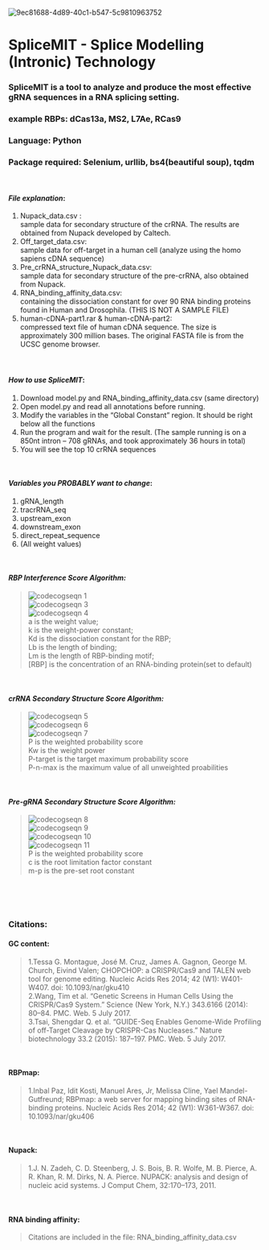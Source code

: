 ![9ec81688-4d89-40c1-b547-5c9810963752](https://user-images.githubusercontent.com/29665985/27970945-d206ef36-631e-11e7-97a0-36deb037e9af.png)
# SpliceMIT - Splice Modelling (Intronic) Technology
### SpliceMIT is a tool to analyze and produce the most effective gRNA sequences in a RNA splicing setting.<br />
### example RBPs: dCas13a, MS2, L7Ae, RCas9 <br />
### Language: Python <br />
### Package required: Selenium, urllib, bs4(beautiful soup), tqdm <br />
<br />

#### *File explanation*: <br />
1.	Nupack_data.csv : <br />sample data for secondary structure of the crRNA. The results are obtained from Nupack developed by Caltech.
2.	Off_target_data.csv: <br />sample data for off-target in a human cell (analyze using the homo sapiens cDNA sequence)
3.	Pre_crRNA_structure_Nupack_data.csv: <br />sample data for secondary structure of the pre-crRNA, also obtained from Nupack.
4.	RNA_binding_affinity_data.csv: <br />containing the dissociation constant for over 90 RNA binding proteins found in Human and Drosophila. (THIS IS NOT A SAMPLE FILE)
5.	human-cDNA-part1.rar & human-cDNA-part2: <br />compressed text file of human cDNA sequence. The size is approximately 300 million bases. The original FASTA file is from the UCSC genome browser.<br />
<br />   

#### *How to use SpliceMIT*:<br />
1.	Download model.py and RNA_binding_affinity_data.csv (same directory)<br />
2.	Open model.py and read all annotations before running.<br />
3.	Modify the variables in the “Global Constant” region. It should be right below all the functions<br />
4.	Run the program and wait for the result. (The sample running is on a 850nt intron – 708 gRNAs, and took approximately 36 hours in total)<br />
5.	You will see the top 10 crRNA sequences<br />
<br />

#### *Variables you PROBABLY want to change*:<br />
1.	gRNA_length <br />
2.	tracrRNA_seq <br />
3.	upstream_exon <br />
4.	downstream_exon <br />
5.	direct_repeat_sequence <br />
6.	(All weight values) <br />
<br />

#### *RBP Interference Score Algorithm:*
>![codecogseqn 1](https://user-images.githubusercontent.com/29665985/27973016-5f865ab6-6326-11e7-8d7c-56a4e1bdab0d.gif) <br />
>![codecogseqn 3](https://user-images.githubusercontent.com/29665985/27973208-3d452120-6327-11e7-825c-c63ecd6dc7d7.gif) <br />
>![codecogseqn 4](https://user-images.githubusercontent.com/29665985/27973317-a481661e-6327-11e7-81e4-85f5d02110d5.gif) <br />
> a is the weight value; <br />
> k is the weight-power constant; <br /> 
> Kd is the dissociation constant for the RBP;<br /> 
> Lb is the length of binding; <br />
> Lm is the length of RBP-binding motif; <br />
> [RBP] is the concentration of an RNA-binding protein(set to default) <br />
<br />

#### *crRNA Secondary Structure Score Algorithm:*
>![codecogseqn 5](https://user-images.githubusercontent.com/29665985/27974015-22e0a7f2-632a-11e7-87c1-024d5cd66d6d.gif) <br />
>![codecogseqn 6](https://user-images.githubusercontent.com/29665985/27974172-d6fd853e-632a-11e7-9f94-3589de98c04e.gif) <br />
>![codecogseqn 7](https://user-images.githubusercontent.com/29665985/27974339-96679c8e-632b-11e7-8ed9-605a06209def.gif) <br />
> P is the weighted probability score <br />
> Kw is the weight power <br />
> P-target is the target maximum probability score <br />
> P-n-max is the maximum value of all unweighted proabilities <br />
<br />

#### *Pre-gRNA Secondary Structure Score Algorithm:*
>![codecogseqn 8](https://user-images.githubusercontent.com/29665985/27974631-d52888b0-632c-11e7-8451-7e7b6113c25e.gif) <br />
>![codecogseqn 9](https://user-images.githubusercontent.com/29665985/27974680-02468284-632d-11e7-9d94-8143f5e1edf3.gif) <br />
>![codecogseqn 10](https://user-images.githubusercontent.com/29665985/27974788-797d4fa4-632d-11e7-8675-2064888dd0f0.gif) <br />
>![codecogseqn 11](https://user-images.githubusercontent.com/29665985/27974867-cd033328-632d-11e7-88f2-4202404c9285.gif) <br />
> P is the weighted probability score <br />
> c is the root limitation factor constant <br />
> m-p is the pre-set root constant <br />
<br />




<br />
<br />

### Citations: <br />

#### GC content: <br />
>  1.Tessa G. Montague, José M. Cruz, James A. Gagnon, George M. Church, Eivind Valen; CHOPCHOP: a CRISPR/Cas9 and TALEN web tool for genome editing. Nucleic Acids Res 2014; 42 (W1): W401-W407. doi: 10.1093/nar/gku410 <br />
>  2.Wang, Tim et al. “Genetic Screens in Human Cells Using the CRISPR/Cas9 System.” Science (New York, N.Y.) 343.6166 (2014): 80–84. PMC. Web. 5 July 2017. <br />
>  3.Tsai, Shengdar Q. et al. “GUIDE-Seq Enables Genome-Wide Profiling of off-Target Cleavage by CRISPR-Cas Nucleases.” Nature biotechnology 33.2 (2015): 187–197. PMC. Web. 5 July 2017. <br />
<br />

#### RBPmap: <br />
>  1.Inbal Paz, Idit Kosti, Manuel Ares, Jr, Melissa Cline, Yael Mandel-Gutfreund; RBPmap: a web server for mapping binding sites of RNA-binding proteins. Nucleic Acids Res 2014; 42 (W1): W361-W367. doi: 10.1093/nar/gku406 <br />
<br />

#### Nupack: <br />
>  1.J. N. Zadeh, C. D. Steenberg, J. S. Bois, B. R. Wolfe, M. B. Pierce, A. R. Khan, R. M. Dirks, N. A. Pierce. NUPACK: analysis and design of nucleic acid systems. J Comput Chem, 32:170–173, 2011. <br /> 
<br />

#### RNA binding affinity:<br />
>Citations are included in the file: RNA_binding_affinity_data.csv <br />

